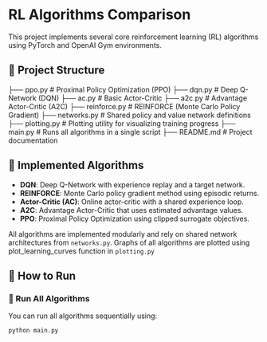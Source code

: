 # RL Algorithms Comparison

This project implements several core reinforcement learning (RL) algorithms using PyTorch and OpenAI Gym environments. 

## 📁 Project Structure
├── ppo.py # Proximal Policy Optimization (PPO) ├── dqn.py # Deep Q-Network (DQN) ├── ac.py # Basic Actor-Critic ├── a2c.py # Advantage Actor-Critic (A2C) ├── reinforce.py # REINFORCE (Monte Carlo Policy Gradient) ├── networks.py # Shared policy and value network definitions ├── plotting.py # Plotting utility for visualizing training progress ├── main.py # Runs all algorithms in a single script ├── README.md # Project documentation
## 🧠 Implemented Algorithms

- **DQN**: Deep Q-Network with experience replay and a target network.
- **REINFORCE**: Monte Carlo policy gradient method using episodic returns.
- **Actor-Critic (AC)**: Online actor-critic with a shared experience loop.
- **A2C**: Advantage Actor-Critic that uses estimated advantage values.
- **PPO**: Proximal Policy Optimization using clipped surrogate objectives.

All algorithms are implemented modularly and rely on shared network architectures from `networks.py`.
Graphs of all algorithms are plotted using plot_learning_curves function in `plotting.py`

## 🚀 How to Run

### 🔁 Run All Algorithms

You can run all algorithms sequentially using:

```bash
python main.py
